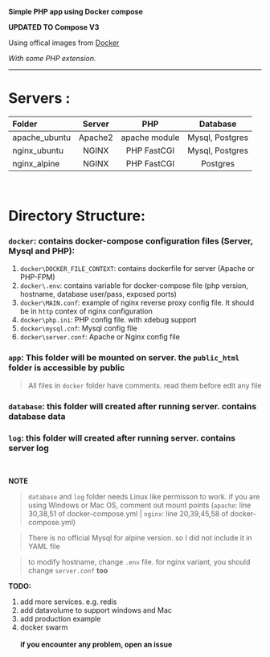 **Simple PHP app using Docker compose**

**UPDATED TO Compose V3**

Using offical images from [Docker](https://www.docker.com)

_With some PHP extension._
* * *

# Servers :

| Folder        | Server        | PHP           | Database       |
| :------------ |:-------------:| :------------:| :-------------:|
| apache_ubuntu | Apache2       | apache module | Mysql, Postgres|
| nginx_ubuntu  | NGINX         | PHP FastCGI   | Mysql, Postgres|
| nginx_alpine  | NGINX         | PHP FastCGI   | Postgres       |

<br />

#   Directory Structure:

 ### `docker`: contains docker-compose configuration files (Server, Mysql and PHP):
1.  `docker\DOCKER_FILE_CONTEXT`: contains dockerfile for server (Apache or PHP-FPM)
2.  `docker\.env`: contains variable for docker-compose file (php version, hostname, database user/pass, exposed ports)
3.  `docker\MAIN.conf`: example of nginx reverse proxy config file. It should be in `http` contex of nginx configuration
4.  `docker\php.ini`: PHP config file. with xdebug support
5.  `docker\mysql.cnf`: Mysql config file
6.  `docker\server.conf`: Apache or Nginx config file

### `app`: This folder will be mounted on server. the `public_html` folder is accessible by public

>   All files in `docker` folder have comments. read them before edit any file


### `database`: this folder will created after running server. contains database data
### `log`: this folder will created after running server. contains server log

<br />

__NOTE__
>   `database` and `log` folder needs Linux like permisson to work. if you are using Windows or Mac OS,
>   comment out mount points (`apache`: line 30,38,51 of docker-compose.yml | `nginx`: line 20,39,45,58 of docker-compose.yml)

>   There is no official Mysql for alpine version. so I did not include it in YAML file

>   to modify hostname, change `.env` file.
>   for nginx variant, you should change `server.conf` __too__

**TODO:**
1.  add more services. e.g. redis
2.  add datavolume to support windows and Mac
3.  add production example
4.  docker swarm
<br><br>
**if you encounter any problem, open an issue**
